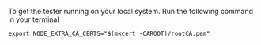 To get the tester running on your local system. Run the following command in your terminal

```
export NODE_EXTRA_CA_CERTS="$(mkcert -CAROOT)/rootCA.pem"
```
